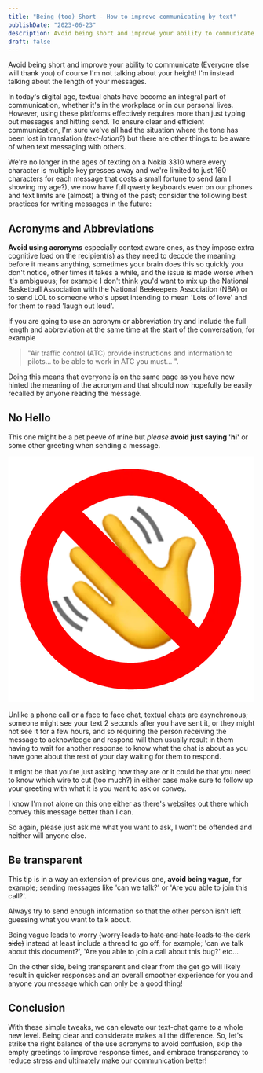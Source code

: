 ```yaml
---
title: "Being (too) Short - How to improve communicating by text"
publishDate: "2023-06-23"
description: Avoid being short and improve your ability to communicate (Everyone else will thank you).
draft: false
---
```


Avoid being short and improve your ability to communicate (Everyone else will thank you) of course I'm not talking about your height! I'm instead talking about the length of your messages.

In today's digital age, textual chats have become an integral part of communication, whether it's in the workplace or in our personal lives. However, using these platforms effectively requires more than just typing out messages and hitting send. To ensure clear and efficient communication, I'm sure we've all had the situation where the tone has been lost in translation (*text-lation?*) but there are other things to be aware of when text messaging with others.

We're no longer in the ages of texting on a Nokia 3310 where every character is multiple key presses away and we're limited to just 160 characters for each message that costs a small fortune to send (am I showing my age?), we now have full qwerty keyboards even on our phones and text limits are (almost) a thing of the past; consider the following best practices for writing messages in the future:

## Acronyms and Abbreviations

**Avoid using acronyms** especially context aware ones, as they impose extra cognitive load on the recipient(s) as they need to decode the meaning before it means anything, sometimes your brain does this so quickly you don't notice, other times it takes a while, and the issue is made worse when it's ambiguous; for example I don't think you'd want to mix up the National Basketball Association with the National Beekeepers Association (NBA) or to send LOL to someone who's upset intending to mean 'Lots of love' and for them to read 'laugh out loud'.

If you are going to use an acronym or abbreviation try and include the full length and abbreviation at the same time at the start of the conversation, for example

> "Air traffic control (ATC) provide instructions and information to pilots... to be able to work in ATC you must... ".

Doing this means that everyone is on the same page as you have now hinted the meaning of the acronym and that should now hopefully be easily recalled by anyone reading the message.

## No Hello

This one might be a pet peeve of mine but *please* **avoid just saying 'hi'** or some other greeting when sending a message.

![A crossed out image of a waving hand](../../assets/images/blog/no-hello.png)

Unlike a phone call or a face to face chat, textual chats are asynchronous; someone might see your text 2 seconds after you have sent it, or they might not see it for a few hours, and so requiring the person receiving the message to acknowledge and respond will then usually result in them having to wait for another response to know what the chat is about as you have gone about the rest of your day waiting for them to respond.

It might be that you're just asking how they are or it could be that you need to know which wire to cut (too much?) in either case make sure to follow up your greeting with what it is you want to ask or convey.

I know I'm not alone on this one either as there's [websites](https://nohello.net/en/) out there which convey this message better than I can.

So again, please just ask me what you want to ask, I won't be offended and neither will anyone else.

## Be transparent

This tip is in a way an extension of previous one, **avoid being vague**, for example; sending messages like 'can we talk?' or 'Are you able to join this call?'.

Always try to send enough information so that the other person isn't left guessing what you want to talk about.

Being vague leads to worry ~~(worry leads to hate and hate leads to the dark side)~~ instead at least include a thread to go off, for example; 'can we talk about this document?', 'Are you able to join a call about this bug?' etc...

On the other side, being transparent and clear from the get go will likely result in quicker responses and an overall smoother experience for you and anyone you message which can only be a good thing!

## Conclusion

With these simple tweaks, we can elevate our text-chat game to a whole new level. Being clear and considerate makes all the difference. So, let's strike the right balance of the use acronyms to avoid confusion, skip the empty greetings to improve response times, and embrace transparency to reduce stress and ultimately make our communication better!
